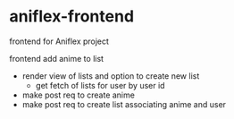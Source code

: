 # aniflex-frontend
frontend for Aniflex project

frontend add anime to list
* render view of lists and option to create new list
  * get fetch of lists for user by user id 
* make post req to create anime
* make post req to create list associating anime and user
